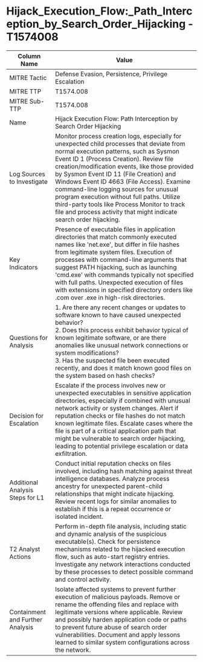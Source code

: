 # Hijack_Execution_Flow:_Path_Interception_by_Search_Order_Hijacking - T1574008

| Column Name | Value |
|-------------|-------|
| MITRE Tactic | Defense Evasion, Persistence, Privilege Escalation |
| MITRE TTP | T1574.008 |
| MITRE Sub-TTP | T1574.008 |
| Name | Hijack Execution Flow: Path Interception by Search Order Hijacking |
| Log Sources to Investigate | Monitor process creation logs, especially for unexpected child processes that deviate from normal execution patterns, such as Sysmon Event ID 1 (Process Creation). Review file creation/modification events, like those provided by Sysmon Event ID 11 (File Creation) and Windows Event ID 4663 (File Access). Examine command-line logging sources for unusual program execution without full paths. Utilize third-party tools like Process Monitor to track file and process activity that might indicate search order hijacking. |
| Key Indicators | Presence of executable files in application directories that match commonly executed names like 'net.exe', but differ in file hashes from legitimate system files. Execution of processes with command-line arguments that suggest PATH hijacking, such as launching 'cmd.exe' with commands typically not specified with full paths. Unexpected execution of files with extensions in specified directory orders like .com over .exe in high-risk directories. |
| Questions for Analysis | 1. Are there any recent changes or updates to software known to have caused unexpected behavior?<br>2. Does this process exhibit behavior typical of known legitimate software, or are there anomalies like unusual network connections or system modifications?<br>3. Has the suspected file been executed recently, and does it match known good files on the system based on hash checks? |
| Decision for Escalation | Escalate if the process involves new or unexpected executables in sensitive application directories, especially if combined with unusual network activity or system changes. Alert if reputation checks or file hashes do not match known legitimate files. Escalate cases where the file is part of a critical application path that might be vulnerable to search order hijacking, leading to potential privilege escalation or data exfiltration. |
| Additional Analysis Steps for L1 | Conduct initial reputation checks on files involved, including hash matching against threat intelligence databases. Analyze process ancestry for unexpected parent-child relationships that might indicate hijacking. Review recent logs for similar anomalies to establish if this is a repeat occurrence or isolated incident. |
| T2 Analyst Actions | Perform in-depth file analysis, including static and dynamic analysis of the suspicious executable(s). Check for persistence mechanisms related to the hijacked execution flow, such as auto-start registry entries. Investigate any network interactions conducted by these processes to detect possible command and control activity. |
| Containment and Further Analysis | Isolate affected systems to prevent further execution of malicious payloads. Remove or rename the offending files and replace with legitimate versions where applicable. Review and possibly harden application code or paths to prevent future abuse of search order vulnerabilities. Document and apply lessons learned to similar system configurations across the network. |
